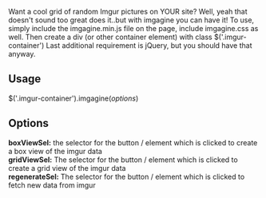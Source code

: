 Want a cool grid of random Imgur pictures on YOUR site? Well, yeah that doesn't sound too great does it..but with imgagine you can have it! To use, simply include the imgagine.min.js file on the page, include imgagine.css as well. Then create a div (or other container element) with class $('.imgur-container') Last additional requirement is jQuery, but you should have that anyway.

<h2>Usage</h2>
$('.imgur-container').imgagine(<i>options</i>)

<h2>Options</h2>
<div><b>boxViewSel:</b> the selector for the button / element which is clicked to create a box view of the imgur data</div>
<div><b>gridViewSel:</b> The selector for the button / element which is clicked to create a grid view of the imgur data</div>
<div><b>regenerateSel:</b> The selector for the button / element which is clicked to fetch new data from imgur</div>
